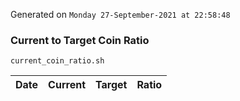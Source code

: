 Generated on `Monday 27-September-2021 at 22:58:48`

### Current to Target Coin Ratio
`current_coin_ratio.sh`

Date|Current|Target|Ratio
---|---|---|---
